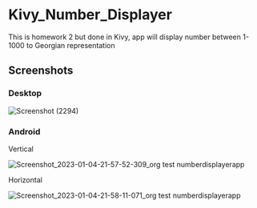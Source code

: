 # Kivy_Number_Displayer
This is homework 2 but done in Kivy, app will display number between 1-1000 to Georgian representation

## Screenshots

### Desktop 

![Screenshot (2294)](https://user-images.githubusercontent.com/85778941/210755001-5de96c82-7587-4421-afc8-a564dbc0cf29.png)

### Android
Vertical

![Screenshot_2023-01-04-21-57-52-309_org test numberdisplayerapp](https://user-images.githubusercontent.com/85778941/210755218-fc1d940b-5a80-485a-af7e-d60393004abe.jpg)

Horizontal

![Screenshot_2023-01-04-21-58-11-071_org test numberdisplayerapp](https://user-images.githubusercontent.com/85778941/210755287-0a7cb27f-66dd-4390-8b65-c17fa77987f5.jpg)
